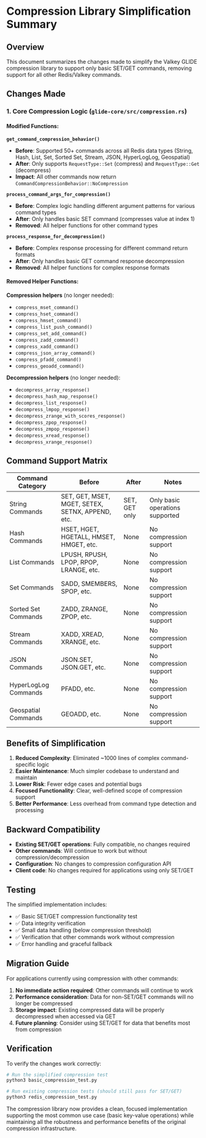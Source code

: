 # Compression Library Simplification Summary

## Overview

This document summarizes the changes made to simplify the Valkey GLIDE compression library to support only basic SET/GET commands, removing support for all other Redis/Valkey commands.

## Changes Made

### 1. Core Compression Logic (`glide-core/src/compression.rs`)

#### Modified Functions:

**`get_command_compression_behavior()`**
- **Before**: Supported 50+ commands across all Redis data types (String, Hash, List, Set, Sorted Set, Stream, JSON, HyperLogLog, Geospatial)
- **After**: Only supports `RequestType::Set` (compress) and `RequestType::Get` (decompress)
- **Impact**: All other commands now return `CommandCompressionBehavior::NoCompression`

**`process_command_args_for_compression()`**
- **Before**: Complex logic handling different argument patterns for various command types
- **After**: Only handles basic SET command (compresses value at index 1)
- **Removed**: All helper functions for other command types

**`process_response_for_decompression()`**
- **Before**: Complex response processing for different command return formats
- **After**: Only handles basic GET command response decompression
- **Removed**: All helper functions for complex response formats

#### Removed Helper Functions:

**Compression helpers** (no longer needed):
- `compress_mset_command()`
- `compress_hset_command()`
- `compress_hmset_command()`
- `compress_list_push_command()`
- `compress_set_add_command()`
- `compress_zadd_command()`
- `compress_xadd_command()`
- `compress_json_array_command()`
- `compress_pfadd_command()`
- `compress_geoadd_command()`

**Decompression helpers** (no longer needed):
- `decompress_array_response()`
- `decompress_hash_map_response()`
- `decompress_list_response()`
- `decompress_lmpop_response()`
- `decompress_zrange_with_scores_response()`
- `decompress_zpop_response()`
- `decompress_zmpop_response()`
- `decompress_xread_response()`
- `decompress_xrange_response()`

## Command Support Matrix

| Command Category | Before | After | Notes |
|-----------------|--------|-------|-------|
| String Commands | SET, GET, MSET, MGET, SETEX, SETNX, APPEND, etc. | SET, GET only | Only basic operations supported |
| Hash Commands | HSET, HGET, HGETALL, HMSET, HMGET, etc. | None | No compression support |
| List Commands | LPUSH, RPUSH, LPOP, RPOP, LRANGE, etc. | None | No compression support |
| Set Commands | SADD, SMEMBERS, SPOP, etc. | None | No compression support |
| Sorted Set Commands | ZADD, ZRANGE, ZPOP, etc. | None | No compression support |
| Stream Commands | XADD, XREAD, XRANGE, etc. | None | No compression support |
| JSON Commands | JSON.SET, JSON.GET, etc. | None | No compression support |
| HyperLogLog Commands | PFADD, etc. | None | No compression support |
| Geospatial Commands | GEOADD, etc. | None | No compression support |

## Benefits of Simplification

1. **Reduced Complexity**: Eliminated ~1000 lines of complex command-specific logic
2. **Easier Maintenance**: Much simpler codebase to understand and maintain
3. **Lower Risk**: Fewer edge cases and potential bugs
4. **Focused Functionality**: Clear, well-defined scope of compression support
5. **Better Performance**: Less overhead from command type detection and processing

## Backward Compatibility

- **Existing SET/GET operations**: Fully compatible, no changes required
- **Other commands**: Will continue to work but without compression/decompression
- **Configuration**: No changes to compression configuration API
- **Client code**: No changes required for applications using only SET/GET

## Testing

The simplified implementation includes:
- ✅ Basic SET/GET compression functionality test
- ✅ Data integrity verification
- ✅ Small data handling (below compression threshold)
- ✅ Verification that other commands work without compression
- ✅ Error handling and graceful fallback

## Migration Guide

For applications currently using compression with other commands:

1. **No immediate action required**: Other commands will continue to work
2. **Performance consideration**: Data for non-SET/GET commands will no longer be compressed
3. **Storage impact**: Existing compressed data will be properly decompressed when accessed via GET
4. **Future planning**: Consider using SET/GET for data that benefits most from compression

## Verification

To verify the changes work correctly:

```bash
# Run the simplified compression test
python3 basic_compression_test.py

# Run existing compression tests (should still pass for SET/GET)
python3 redis_compression_test.py
```

The compression library now provides a clean, focused implementation supporting the most common use case (basic key-value operations) while maintaining all the robustness and performance benefits of the original compression infrastructure.
